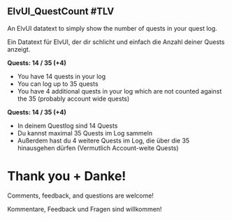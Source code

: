 ## ElvUI_QuestCount #TLV

An ElvUI datatext to simply show the number of quests in your quest log.

Ein Datatext für ElvUI, der dir schlicht und einfach die Anzahl deiner Quests anzeigt.

__Quests: 14 / 35 (+4)__
- You have 14 quests in your log
- You can log up to 35 quests
-  You have 4 additional quests in your log which are not counted against the 35 (probably account wide quests)

__Quests: 14 / 35 (+4)__
- In deinem Questlog sind 14 Quests
- Du kannst maximal 35 Quests im Log sammeln
- Außerdem hast du 4 weitere Quests im Log, die über die 35 hinausgehen dürfen (Vermutlich Account-weite Quests)

# Thank you + Danke!

Comments, feedback, and questions are welcome!

Kommentare, Feedback und Fragen sind willkommen!